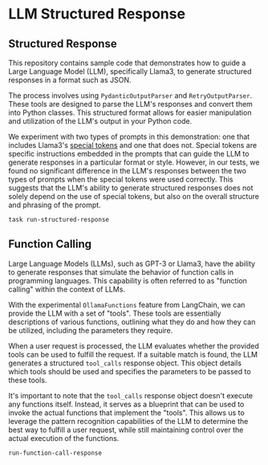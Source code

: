 # LLM Structured Response

## Structured Response
This repository contains sample code that demonstrates how to guide a Large Language Model (LLM), specifically Llama3, to generate structured responses in a format such as JSON.

The process involves using `PydanticOutputParser` and `RetryOutputParser`. These tools are designed to parse the LLM's responses and convert them into Python classes. This structured format allows for easier manipulation and utilization of the LLM's output in your Python code.

We experiment with two types of prompts in this demonstration: one that includes Llama3's [special tokens](https://llama.meta.com/docs/model-cards-and-prompt-formats/meta-llama-3/) and one that does not. Special tokens are specific instructions embedded in the prompts that can guide the LLM to generate responses in a particular format or style. However, in our tests, we found no significant difference in the LLM's responses between the two types of prompts when the special tokens were used correctly. This suggests that the LLM's ability to generate structured responses does not solely depend on the use of special tokens, but also on the overall structure and phrasing of the prompt.


```
task run-structured-response
```

## Function Calling
Large Language Models (LLMs), such as GPT-3 or Llama3, have the ability to generate responses that simulate the behavior of function calls in programming languages. This capability is often referred to as "function calling" within the context of LLMs.

With the experimental `OllamaFunctions` feature from LangChain, we can provide the LLM with a set of "tools". These tools are essentially descriptions of various functions, outlining what they do and how they can be utilized, including the parameters they require.

When a user request is processed, the LLM evaluates whether the provided tools can be used to fulfill the request. If a suitable match is found, the LLM generates a structured `tool_calls` response object. This object details which tools should be used and specifies the parameters to be passed to these tools.

It's important to note that the `tool_calls` response object doesn't execute any functions itself. Instead, it serves as a blueprint that can be used to invoke the actual functions that implement the "tools". This allows us to leverage the pattern recognition capabilities of the LLM to determine the best way to fulfill a user request, while still maintaining control over the actual execution of the functions.

```
run-function-call-response
```